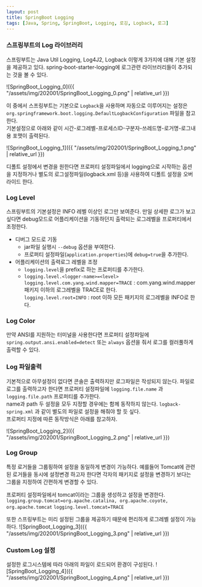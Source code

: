 ```yaml
---
layout: post
title: SpringBoot Logging
tags: [Java, Spring, SpringBoot, Logging, 로깅, Logback, 로그]
---
```


### 스프링부트의 Log 라이브러리
스프링부트는 Java Util Logging, Log4J2, Logback 이렇게 3가지에 대해 기본 설정을 제공하고 있다.
spring-boot-starter-logging에 로그관련 라이브러리들이 추가되는 것을 볼 수 있다.

![SpringBoot_Logging_0]({{ "/assets/img/202001/SpringBoot_Logging_0.png" | relative_url }})

이 중에서 스프링부트는 기본으로 `Logback`을 사용하며 자동으로 이루어지는 설정은 `org.springframework.boot.logging.DefaultLogbackConfiguration` 파일을 참고한다.   
기본설정으로 아래와 같이 시간-로그레벨-프로세스ID-구분자-쓰레드명-로거명-로그내용 포맷이 출력된다.  

![SpringBoot_Logging_1]({{ "/assets/img/202001/SpringBoot_Logging_1.png" | relative_url }})

디폴트 설정에서 변경을 원한다면 프로퍼티 설정파일에서 logging으로 시작하는 옵션을 지정하거나 별도의 로그설정파일(logback.xml 등)을 사용하여 디폴트 설정을 오버라이드 한다.

### Log Level
스프링부트의 기본설정은 INFO 레벨 이상인 로그만 보여준다. 만일 상세한 로그가 보고 싶다면 debug모드로 어플리케이션을 기동하던지 출력되는 로그레벨을 프로퍼티에서 조정한다.

- 디버그 모드로 기동
    - jar파일 실행시 `--debug` 옵션을 부여한다.
    - 프로퍼티 설정파일(`application.properties`)에 `debug=true`을 추가한다.
- 어플리케이션의 출력로그 레벨을 조정
    - `logging.level`을 prefix로 하는 프로퍼티를 추가한다.
    - `logging.level.<logger-name>=<level>`  
      `logging.level.com.yang.wind.mapper=TRACE` : com.yang.wind.mapper 패키지 이하의 로그레벨을 TRACE로 한다.  
      `logging.level.root=INFO` : root 이하 모든 패키지의 로그레벨을 INFO로 한다.

### Log Color
만약 ANSI를 지원하는 터미널을 사용한다면 프로퍼티 설정파일에 `spring.output.ansi.enabled=detect` 또는 `always` 옵션을 줘서 로그를 컬러풀하게 출력할 수 있다.

### Log 파일출력
기본적으로 아무설정이 없다면 콘솔은 출력하지만 로그파일은 작성되지 않는다. 파일로 로그를 출력하고자 한다면 프로퍼티 설정파일에 `logging.file.name` 과 `logging.file.path` 프로퍼티를 추가한다.  
name과 path 두 설정을 모두 지정할 경우에는 함께 동작하지 않는다. `logback-spring.xml` 과 같이 별도의 파일로 설정을 해줘야 할 듯 싶다.  
프로퍼티 지정에 따른 동작방식은 아래를 참고하자.

![SpringBoot_Logging_2]({{ "/assets/img/202001/SpringBoot_Logging_2.png" | relative_url }})

### Log Group
특정 로거들을 그룹핑하여 설정을 동일하게 변경이 가능하다. 예를들어 Tomcat에 관련된 로거들을 동시에 설정변경 하고자 한다면 각자의 패키지로 설정을 변경하기 보다는 그룹을 지정하여 간편하게 변경할 수 있다.

프로퍼티 설정파일에서 tomcat이라는 그룹을 생성하고 설정을 변경한다.
`logging.group.tomcat=org.apache.catalina, org.apache.coyote, org.apache.tomcat`
`logging.level.tomcat=TRACE`

또한 스프링부트는 미리 설정된 그룹을 제공하기 때문에 편리하게 로그레벨 설정이 가능하다.
![SpringBoot_Logging_3]({{ "/assets/img/202001/SpringBoot_Logging_3.png" | relative_url }})

### Custom Log 설정
설정한 로그시스템에 따라 아래의 파일이 로드되어 환경이 구성된다. 
![SpringBoot_Logging_4]({{ "/assets/img/202001/SpringBoot_Logging_4.png" | relative_url }})